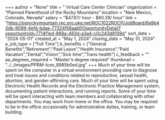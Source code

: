 +++
author = "None"
title = " Virtual Care Center Clinician"
organization = "Planned Parenthood of the Rocky Mountains"
location = "New Mexico, Colorado, Nevada"
salary = "$47.67/ hour - $60.39/ hour"
link = "https://pprockymountain.rec.pro.ukg.net/ROC1022ROCP/JobBoard/6a9b43db-9099-4efd-bdae-77324f56aabf/OpportunityDetail?opportunityId=7714f1ed-868a-483d-a3a4-c0c243d8109d"
sort_date = "2024-05-01"
created_at = "May 1, 2024"
closing_date = "May 31, 2024"
a_job_type = ["Full Time"]
b_benefits = ["General Benefits","Retirement","Paid Leave","Health Insurance","Paid Vacation","Dental","Vision","Sick time","Trans health"]
c_feedback = ""
aa_degrees_required = "Master's degree required"
thumbnail = "../../images/PPRM-Icon_8985b0ed.jpg"
+++
Much of your time will be spent on the computer in a virtual environment providing care to diagnose and treat issues and conditions related to reproductive, sexual health, abortion, and gender-affirming care. Much of your time will be spent using Electronic Health Records and the Electronic Practice Management system, documenting patient interactions, and running reports. Some of your time will be spent interacting with team members and collaborating with other departments. You may work from home or the office. You may be required to be in the office occasionally for administrative duties, training, or team building.
